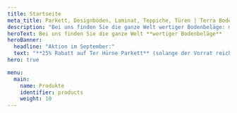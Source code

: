 ```yaml
---
title: Startseite
meta_title: Parkett, Designböden, Laminat, Teppiche, Türen | Terra Bodenbeläge aus Freiburg-Opfingen
description: "Bei uns finden Sie die ganze Welt wertiger Bodenbeläge: markanter Parkett, flexibler Vinyl oder lebendiger Laminat? Wir haben den Belag, der Ihren Raum besonders macht."
heroText: Bei uns finden Sie die ganze Welt **wertiger Bodenbeläge**
heroBanner: 
  headline: "Aktion im September:"
  text: "**25% Rabatt auf Ter Hürne Parkett** (solange der Vorrat reicht) / **Schiffsboden** Eiche 3 Stab U02, ausdrucksstark - statt 63,99€/m² nur 47,99€/m² / **Landhausdiele** Eiche unique N01, impulsiv - statt 97,99€/m² nur 73,49€/m² / **Landhausdiele** Eiche Grand Naturals S01, ausdrucksstark - statt 92,99€/m² nur 69,74€/m² / **Landhausdiele** Eiche Grand Naturals S03, ausgeglichen - statt 104,99€/m² nur 78,74€/m² / **sofort abholbereit** / Weitere Infos unter 07664 9273500"
hero: true

menu:
  main:
    name: Produkte
    identifier: products
    weight: 10
---
```

